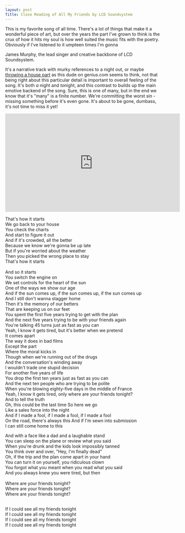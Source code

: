 ```yaml
---
layout: post
Title: Close Reading of All My Friends by LCD Soundsystem 
---
```


This is my favorite song of all time. There's a lot of things that make it a wonderful piece of art, but over the years the part I've grown to think is the crux of how it hits my soul is how well suited the music fits with the poetry. Obviously if I've listened to it umpteen times I'm gonna 

James Murphy, the lead singer and creative backbone of LCD Soundsystem.

It's a narrative track with murky references to a night out, or maybe [throwing a house part](https://genius.com/1389483) as this dude on genius.com seems to think, not that being right about this particular detail is important to overall feeling of the song. It's both *a* night and *to*night, and this contrast to builds up the main emotive backend of the song. Sure, this is one of many, but in the end we know that it's "many" is a finite number. We're committing the worst sin - missing something before it's even gone. It's about to be gone, dumbass, it's not time to miss it yet! 

<iframe width="560" height="315" src="https://www.youtube.com/embed/uDRLW748j68" title="YouTube video player" frameborder="0" allow="accelerometer; autoplay; clipboard-write; encrypted-media; gyroscope; picture-in-picture; web-share" allowfullscreen></iframe>


<span class="annotation" title="">That's how it starts </br>
We go back to your house</span> </br>
<span class="annotation" title="What are 'the charts?' I dunno, probably the music charts. Probably  I see it as ">You check the charts </br>
And start to figure it out</span> </br>
<span class="annotation" title="This couplet's one of my favorite in the song. 'Oh yeah, we know how it goes, especially when it's crowded. In fact it's better.' ">And if it's crowded, all the better </br>
Because we know we're gonna be up late</span> </br>
<span class="annotation" title="This is an example annotation.">But if you're worried about the weather</span> </br>
<span class="annotation" title="This is an example annotation.">Then you picked the wrong place to stay</span> </br>
<span class="annotation" title="This is an example annotation.">That's how it starts</span> </br> </br>
<span class="annotation" title="There's a music break in the song, so we start the next verse of rooting ourselves back in the night we're having.">And so it starts</span> </br>
<span class="annotation" title="The night progresses, the squad is together in the car, and you're heading out.">You switch the engine on</span> </br>
<span class="annotation" title="I only recently learned this is a Pink Floyd reference. The admission of age is more potent. I'm only 26, to be 27 this month, and sometimes when I'm heading downtown with friends, we'll begin at a bar, get a few drinks at this place as a starter, move to another place for who knows why, ambiance?, then meander a bit more before making it to the main destination of the night. It's a little superfluous, and the impression I get from this line is that James and his friends are over that. They wanna go dancing, they don't need the pregame destinations, and just beeline there. We're dated well past the beginning, nearer to the end than the start, ">We set controls for the heart of the sun </br>
One of the ways we show our age</span> </br>
<span class="annotation" title="This is an example annotation.">And if the sun comes up, if the sun comes up, if the sun comes up</span> </br>
<span class="annotation" title="This is an example annotation.">And I still don't wanna stagger home</span> </br>
<span class="annotation" title="This is an example annotation.">Then it's the memory of our betters</span> </br>
<span class="annotation" title="This is an example annotation.">That are keeping us on our feet</span> </br>
<span class="annotation" title="When we graduated college, my friends and all moved to different parts of the country. We had goals and careers to pursue. We just spent four years studying _for_ something. To go do whatever it was we wanted to leave our mark in. Moving to go pursue that, start our careers, move into the 'real world' was just the next move, right? We've spent this first five years planting those seeds, figuring out how to live on our own, support ourselves, and get with the plan.">You spent the first five years trying to get with the plan</span> </br>
<span class="annotation" title="We've all been terribly lonely doing it. Yeah yeah we have new friends in our new places, they're fine, but it's hard to beat shared experience. All we do is talk about silly plans to move to each others' cities, how we'll make a billion dollars and buy land for everyone to come live on, reminisce on stunts we pulled and memories we made. All this getting with the plan is fine and all, but underneath all that, any sort of 'dream' that resonates with me is some version of trying to be with my friends again.">And the next five years trying to be with your friends again</span> </br>
<span class="annotation" title="The prophecy here is that you run through life until you're forty five _trying_. ">You're talking 45 turns just as fast as you can</span> </br>
<span class="annotation" title="This is an example annotation.">Yeah, I know it gets tired, but it's better when we pretend</span> </br>
<span class="annotation" title="Back to the night together, things have hit some sort of wall. ">It comes apart </br>
The way it does in bad films</span> </br>
<span class="annotation" title="This is an example annotation.">Except the part</span> </br>
<span class="annotation" title="This is an example annotation.">Where the moral kicks in</span> </br>
<span class="annotation" title="This is an example annotation.">Though when we're running out of the drugs</span> </br>
<span class="annotation" title="This is an example annotation.">And the conversation's winding away</span> </br>
<span class="annotation" title="This is an example annotation.">I wouldn't trade one stupid decision</span> </br>
<span class="annotation" title="This is an example annotation.">For another five years of life</span> </br>
<span class="annotation" title="This is an example annotation.">You drop the first ten years just as fast as you can</span> </br>
<span class="annotation" title="This is an example annotation.">And the next ten people who are trying to be polite</span> </br>
<span class="annotation" title="This is an example annotation.">When you're blowing eighty-five days in the middle of France</span> </br>
<span class="annotation" title="This is an example annotation.">Yeah, I know it gets tired, only where are your friends tonight?</span> </br>
<span class="annotation" title="This is an example annotation.">And to tell the truth</span> </br>
Oh, this could be the last time
<span class="annotation" title="This is an example annotation.">So here we go</span> </br>
<span class="annotation" title="This is an example annotation.">Like a sales force into the night</span> </br>
<span class="annotation" title="This is an example annotation.">And if I made a fool, if I made a fool, if I made a fool </br>
On the road, there's always this</span>
<span class="annotation" title="This is an example annotation.">And if I'm sewn into submission </br>
I can still come home to this</span>

<span class="annotation" title="This is an example annotation.">And with a face like a dad and a laughable stand</span> </br>
<span class="annotation" title="This is an example annotation.">You can sleep on the plane or review what you said</span> </br>
<span class="annotation" title="This is an example annotation.">When you're drunk and the kids look impossibly tanned</span> </br>
<span class="annotation" title="This is an example annotation.">You think over and over, "Hey, I'm finally dead"</span> </br>
<span class="annotation" title="This is an example annotation.">Oh, if the trip and the plan come apart in your hand</span> </br>
<span class="annotation" title="This is an example annotation.">You can turn it on yourself, you ridiculous clown</span> </br>
<span class="annotation" title="This is an example annotation.">You forgot what you meant when you read what you said</span> </br>
<span class="annotation" title="This is an example annotation.">And you always knew you were tired, but then</span> </br>
<span class="annotation" title="This is an example annotation."> </br>
Where are your friends tonight? </br>
Where are your friends tonight? </br>
Where are your friends tonight? </br>
</span>

<span class="annotation" title="This is an example annotation."> </br>
If I could see all my friends tonight </br>
If I could see all my friends tonight </br>
If I could see all my friends tonight </br>
If I could see all my friends tonight </br>
</span>